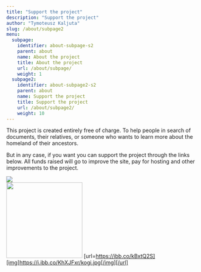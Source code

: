 ```yaml
---
title: "Support the project"
description: "Support the project"
author: "Tymoteusz Kaljuta"
slug: /about/subpage2
menu:
  subpage:
    identifier: about-subpage-s2
    parent: about
    name: About the project
    title: About the project
    url: /about/subpage/
    weight: 1
  subpage2:
    identifier: about-subpage2-s2
    parent: about
    name: Support the project
    title: Support the project
    url: /about/subpage2/
    weight: 10
---
```


This project is created entirely free of charge. To help people in search of documents, their relatives, or someone who wants to learn more about the homeland of their ancestors. 

But in any case, if you want you can support the project through the links below. All funds raised will go to improve the site, pay for hosting and other improvements to the project.

[<img src="https://i.ibb.co/cNy45h6/paypal.png">](https://paypal.me/EsFrPls?country.x=PL&locale.x=en_US)
<br>
[<img src="https://i.ibb.co/kBxtQ2S)" width="200">](https://ko-fi.com/drohiczynpoleski)
[url=https://ibb.co/kBxtQ2S][img]https://i.ibb.co/KhXJFxr/kogi.jpg[/img][/url]

